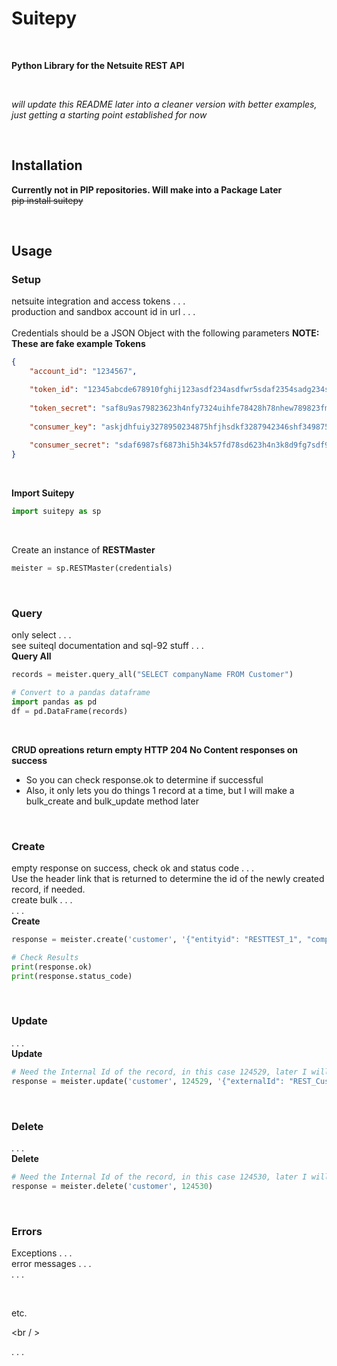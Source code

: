 
# Suitepy

<br />

__Python Library for the Netsuite REST API__

<br />

_will update this README later into a cleaner version with better examples, just getting a starting point established for now_

<br />

## Installation
__Currently not in PIP repositories. Will make into a Package Later__ <br />
~~pip install suitepy~~

<br />

## Usage

### Setup
netsuite integration and access tokens . . .<br />
production and sandbox account id in url . . . <br />
<br />
Credentials should be a JSON Object with the following parameters __NOTE: These are fake example Tokens__

```json
{
    "account_id": "1234567",

    "token_id": "12345abcde678910fghij123asdf234asdfwr5sdaf2354sadg234sadf234dsaf",
	
    "token_secret": "saf8u9as79823623h4nfy7324uihfe78428h78nhew789823fm782387n8372h72",
	
	"consumer_key": "askjdhfuiy3278950234875hfjhsdkf3287942346shf349875hsdf8734hdfsi7",
	
	"consumer_secret": "sdaf6987sf6873hi5h34k57fd78sd623h4n3k8d9fg7sdf98g7kj5n3k4j5nd897"
}
```

<br />

__Import Suitepy__

```python
import suitepy as sp
```

<br />

Create an instance of __RESTMaster__

```python
meister = sp.RESTMaster(credentials)
```

<br />

### Query
only select . . . <br />
see suiteql documentation and sql-92 stuff . . . <br />
__Query All__
```python
records = meister.query_all("SELECT companyName FROM Customer")

# Convert to a pandas dataframe
import pandas as pd
df = pd.DataFrame(records)
```

<br />

__CRUD opreations return empty HTTP 204 No Content responses on success__<br />
- So you can check response.ok to determine if successful
- Also, it only lets you do things 1 record at a time, but I will make a bulk_create and bulk_update method later

<br />

### Create
empty response on success, check ok and status code . . . <br />
Use the header link that is returned to determine the id of the newly created record, if needed. <br />
create bulk . . . <br />
. . .<br />
__Create__
```python
response = meister.create('customer', '{"entityid": "RESTTEST_1", "companyname": "REST Customer 1", "subsidiary": {"id": "7"}}')

# Check Results
print(response.ok)
print(response.status_code)
```

<br />

### Update
. . . <br />
__Update__
```python
# Need the Internal Id of the record, in this case 124529, later I will work on external id
response = meister.update('customer', 124529, '{"externalId": "REST_Customer_3"}')
```

<br />

### Delete
. . .<br />
__Delete__
```python
# Need the Internal Id of the record, in this case 124530, later I will work on external id
response = meister.delete('customer', 124530)
```

<br />

### Errors
Exceptions . . . <br />
error messages . . . <br />
. . .

<br />

etc.

<br / >

. . .